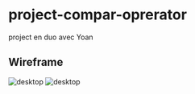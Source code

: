 # project-compar-oprerator
project en duo avec Yoan

## Wireframe



![desktop](public/Wireframe1.png)
![desktop](public/Wireframe.png)
